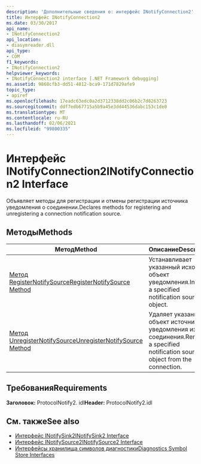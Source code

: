 ```yaml
---
description: 'Дополнительные сведения о: интерфейс INotifyConnection2'
title: Интерфейс INotifyConnection2
ms.date: 03/30/2017
api_name:
- INotifyConnection2
api_location:
- diasymreader.dll
api_type:
- COM
f1_keywords:
- INotifyConnection2
helpviewer_keywords:
- INotifyConnection2 interface [.NET Framework debugging]
ms.assetid: 9868cfb3-dd51-4812-bca9-171d7829afe9
topic_type:
- apiref
ms.openlocfilehash: 17eadc63edc0a2d3712338dd2c06b2c7d8263723
ms.sourcegitcommit: ddf7edb67715a5b9a45e3dd44536dabc153c1de0
ms.translationtype: MT
ms.contentlocale: ru-RU
ms.lasthandoff: 02/06/2021
ms.locfileid: "99800335"
---
```

# <a name="inotifyconnection2-interface"></a><span data-ttu-id="dc321-103">Интерфейс INotifyConnection2</span><span class="sxs-lookup"><span data-stu-id="dc321-103">INotifyConnection2 Interface</span></span>

<span data-ttu-id="dc321-104">Объявляет методы для регистрации и отмены регистрации источника уведомления о соединении.</span><span class="sxs-lookup"><span data-stu-id="dc321-104">Declares methods for registering and unregistering a connection notification source.</span></span>  
  
## <a name="methods"></a><span data-ttu-id="dc321-105">Методы</span><span class="sxs-lookup"><span data-stu-id="dc321-105">Methods</span></span>  
  
|<span data-ttu-id="dc321-106">Метод</span><span class="sxs-lookup"><span data-stu-id="dc321-106">Method</span></span>|<span data-ttu-id="dc321-107">Описание</span><span class="sxs-lookup"><span data-stu-id="dc321-107">Description</span></span>|  
|------------|-----------------|  
|[<span data-ttu-id="dc321-108">Метод RegisterNotifySource</span><span class="sxs-lookup"><span data-stu-id="dc321-108">RegisterNotifySource Method</span></span>](inotifyconnection2-registernotifysource-method.md)|<span data-ttu-id="dc321-109">Устанавливает указанный исходный объект уведомления.</span><span class="sxs-lookup"><span data-stu-id="dc321-109">Installs a specified notification source object.</span></span>|  
|[<span data-ttu-id="dc321-110">Метод UnregisterNotifySource</span><span class="sxs-lookup"><span data-stu-id="dc321-110">UnregisterNotifySource Method</span></span>](inotifyconnection2-unregisternotifysource-method.md)|<span data-ttu-id="dc321-111">Удаляет указанный объект источника уведомления из соединения.</span><span class="sxs-lookup"><span data-stu-id="dc321-111">Removes a specified notification source object from the connection.</span></span>|  
  
## <a name="requirements"></a><span data-ttu-id="dc321-112">Требования</span><span class="sxs-lookup"><span data-stu-id="dc321-112">Requirements</span></span>  

 <span data-ttu-id="dc321-113">**Заголовок:** ProtocolNotify2. idl</span><span class="sxs-lookup"><span data-stu-id="dc321-113">**Header:** ProtocolNotify2.idl</span></span>  
  
## <a name="see-also"></a><span data-ttu-id="dc321-114">См. также</span><span class="sxs-lookup"><span data-stu-id="dc321-114">See also</span></span>

- [<span data-ttu-id="dc321-115">Интерфейс INotifySink2</span><span class="sxs-lookup"><span data-stu-id="dc321-115">INotifySink2 Interface</span></span>](inotifysink2-interface.md)
- [<span data-ttu-id="dc321-116">Интерфейс INotifySource2</span><span class="sxs-lookup"><span data-stu-id="dc321-116">INotifySource2 Interface</span></span>](inotifysource2-interface.md)
- [<span data-ttu-id="dc321-117">Интерфейсы хранилища символов диагностики</span><span class="sxs-lookup"><span data-stu-id="dc321-117">Diagnostics Symbol Store Interfaces</span></span>](diagnostics-symbol-store-interfaces.md)
